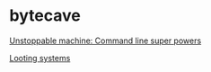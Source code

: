 # bytecave

[Unstoppable machine: Command line super powers](https://github.com/itzjac/bytecave/tree/main/commands)

[Looting systems](https://github.com/itzjac/bytecave/tree/main/gamedesign)
